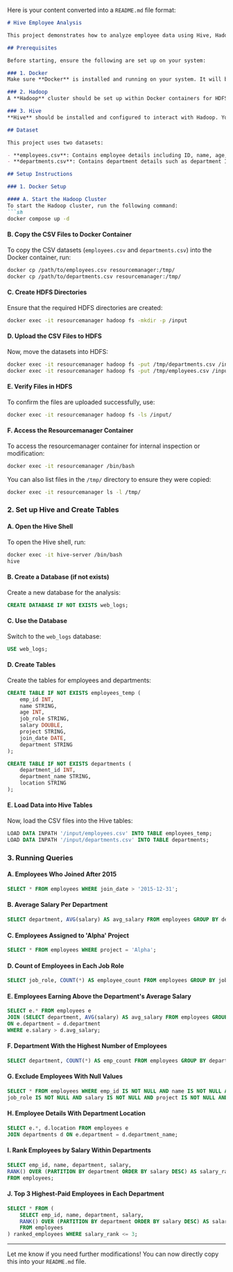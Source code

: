 Here is your content converted into a `README.md` file format:

```markdown
# Hive Employee Analysis

This project demonstrates how to analyze employee data using Hive, Hadoop, and Docker. The dataset contains employee and department information, which we analyze through various SQL queries.

## Prerequisites

Before starting, ensure the following are set up on your system:

### 1. Docker
Make sure **Docker** is installed and running on your system. It will be used to run Hadoop and Hive containers.

### 2. Hadoop
A **Hadoop** cluster should be set up within Docker containers for HDFS storage. You’ll need a working Hadoop environment to store and manage the datasets.

### 3. Hive
**Hive** should be installed and configured to interact with Hadoop. You’ll use Hive to query the data stored in HDFS.

## Dataset

This project uses two datasets:

- **employees.csv**: Contains employee details including ID, name, age, job role, salary, project, join date, and department.
- **departments.csv**: Contains department details such as department ID, name, and location.

## Setup Instructions

### 1. Docker Setup

#### A. Start the Hadoop Cluster
To start the Hadoop cluster, run the following command:
```sh
docker compose up -d
```

#### B. Copy the CSV Files to Docker Container
To copy the CSV datasets (`employees.csv` and `departments.csv`) into the Docker container, run:
```sh
docker cp /path/to/employees.csv resourcemanager:/tmp/
docker cp /path/to/departments.csv resourcemanager:/tmp/
```

#### C. Create HDFS Directories
Ensure that the required HDFS directories are created:
```sh
docker exec -it resourcemanager hadoop fs -mkdir -p /input
```

#### D. Upload the CSV Files to HDFS
Now, move the datasets into HDFS:
```sh
docker exec -it resourcemanager hadoop fs -put /tmp/departments.csv /input/
docker exec -it resourcemanager hadoop fs -put /tmp/employees.csv /input/
```

#### E. Verify Files in HDFS
To confirm the files are uploaded successfully, use:
```sh
docker exec -it resourcemanager hadoop fs -ls /input/
```

#### F. Access the Resourcemanager Container
To access the resourcemanager container for internal inspection or modification:
```sh
docker exec -it resourcemanager /bin/bash
```

You can also list files in the `/tmp/` directory to ensure they were copied:
```sh
docker exec -it resourcemanager ls -l /tmp/
```

### 2. Set up Hive and Create Tables

#### A. Open the Hive Shell
To open the Hive shell, run:
```sh
docker exec -it hive-server /bin/bash
hive
```

#### B. Create a Database (if not exists)
Create a new database for the analysis:
```sql
CREATE DATABASE IF NOT EXISTS web_logs;
```

#### C. Use the Database
Switch to the `web_logs` database:
```sql
USE web_logs;
```

#### D. Create Tables
Create the tables for employees and departments:
```sql
CREATE TABLE IF NOT EXISTS employees_temp (
    emp_id INT,
    name STRING,
    age INT,
    job_role STRING,
    salary DOUBLE,
    project STRING,
    join_date DATE,
    department STRING
);

CREATE TABLE IF NOT EXISTS departments (
    department_id INT,
    department_name STRING,
    location STRING
);
```

#### E. Load Data into Hive Tables
Now, load the CSV files into the Hive tables:
```sql
LOAD DATA INPATH '/input/employees.csv' INTO TABLE employees_temp;
LOAD DATA INPATH '/input/departments.csv' INTO TABLE departments;
```

### 3. Running Queries

#### A. Employees Who Joined After 2015
```sql
SELECT * FROM employees WHERE join_date > '2015-12-31';
```

#### B. Average Salary Per Department
```sql
SELECT department, AVG(salary) AS avg_salary FROM employees GROUP BY department;
```

#### C. Employees Assigned to 'Alpha' Project
```sql
SELECT * FROM employees WHERE project = 'Alpha';
```

#### D. Count of Employees in Each Job Role
```sql
SELECT job_role, COUNT(*) AS employee_count FROM employees GROUP BY job_role;
```

#### E. Employees Earning Above the Department's Average Salary
```sql
SELECT e.* FROM employees e
JOIN (SELECT department, AVG(salary) AS avg_salary FROM employees GROUP BY department) d
ON e.department = d.department
WHERE e.salary > d.avg_salary;
```

#### F. Department With the Highest Number of Employees
```sql
SELECT department, COUNT(*) AS emp_count FROM employees GROUP BY department ORDER BY emp_count DESC LIMIT 1;
```

#### G. Exclude Employees With Null Values
```sql
SELECT * FROM employees WHERE emp_id IS NOT NULL AND name IS NOT NULL AND age IS NOT NULL AND
job_role IS NOT NULL AND salary IS NOT NULL AND project IS NOT NULL AND join_date IS NOT NULL AND department IS NOT NULL;
```

#### H. Employee Details With Department Location
```sql
SELECT e.*, d.location FROM employees e
JOIN departments d ON e.department = d.department_name;
```

#### I. Rank Employees by Salary Within Departments
```sql
SELECT emp_id, name, department, salary,
RANK() OVER (PARTITION BY department ORDER BY salary DESC) AS salary_rank
FROM employees;
```

#### J. Top 3 Highest-Paid Employees in Each Department
```sql
SELECT * FROM (
    SELECT emp_id, name, department, salary,
    RANK() OVER (PARTITION BY department ORDER BY salary DESC) AS salary_rank
    FROM employees
) ranked_employees WHERE salary_rank <= 3;
```
---

Let me know if you need further modifications! You can now directly copy this into your `README.md` file.
